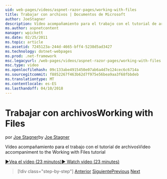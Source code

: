 ```yaml
---
uid: web-pages/videos/aspnet-razor-pages/working-with-files
title: Trabajar con archivos | Documentos de Microsoft
author: JoeStagner
description: Vídeo acompañamiento para el trabajo con el tutorial de archivos
ms.author: aspnetcontent
manager: wpickett
ms.date: 02/25/2011
ms.topic: article
ms.assetid: 7245123a-244d-4665-bff4-5238d5ad3427
ms.technology: dotnet-webpages
ms.prod: .net-framework
msc.legacyurl: /web-pages/videos/aspnet-razor-pages/working-with-files
msc.type: video
ms.openlocfilehash: 09c133abe4915450e07ab6a4d7e124cec6c6714a
ms.sourcegitcommit: f8852267f463b62d7f975e56bea9aa3f68fbbdeb
ms.translationtype: MT
ms.contentlocale: es-ES
ms.lasthandoff: 04/10/2018
---
```

<a name="working-with-files"></a><span data-ttu-id="aa4a0-103">Trabajar con archivos</span><span class="sxs-lookup"><span data-stu-id="aa4a0-103">Working with Files</span></span>
====================
<span data-ttu-id="aa4a0-104">por [Joe Stagner](https://github.com/JoeStagner)</span><span class="sxs-lookup"><span data-stu-id="aa4a0-104">by [Joe Stagner](https://github.com/JoeStagner)</span></span>

<span data-ttu-id="aa4a0-105">Vídeo acompañamiento para el trabajo con el tutorial de archivos</span><span class="sxs-lookup"><span data-stu-id="aa4a0-105">Video accompaniment to the Working with Files tutorial</span></span>

[<span data-ttu-id="aa4a0-106">&#9654;Vea el vídeo (23 minutos)</span><span class="sxs-lookup"><span data-stu-id="aa4a0-106">&#9654; Watch video (23 minutes)</span></span>](https://channel9.msdn.com/Blogs/ASP-NET-Site-Videos/working-with-files)

> [!div class="step-by-step"]
> <span data-ttu-id="aa4a0-107">[Anterior](displaying-data-in-a-chart-part-2.md)
> [Siguiente](working-with-images.md)</span><span class="sxs-lookup"><span data-stu-id="aa4a0-107">[Previous](displaying-data-in-a-chart-part-2.md)
[Next](working-with-images.md)</span></span>
